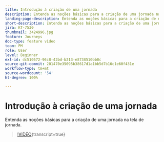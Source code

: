 ```yaml
---
title: Introdução à criação de uma jornada
description: Entenda as noções básicas para a criação de uma jornada na tela de jornada.
landing-page-description: Entenda as noções básicas para a criação de uma jornada na tela de jornada.
short-description: Entenda as noções básicas para a criação de uma jornada na tela de jornada.
jira: KT-7530
thumbnail: 3424996.jpg
feature: Journeys
doc-type: feature video
team: PM
role: User
level: Beginner
exl-id: dc510572-96c8-42bd-b213-e8738510bb0c
source-git-commit: 201470e35095b38617d1a1bb5d7b16c1e60f431e
workflow-type: tm+mt
source-wordcount: '54'
ht-degree: 100%

---
```


# Introdução à criação de uma jornada

Entenda as noções básicas para a criação de uma jornada na tela de jornada.

>[!VIDEO](https://video.tv.adobe.com/v/3424996?quality=12&learn=on){transcript=true}
